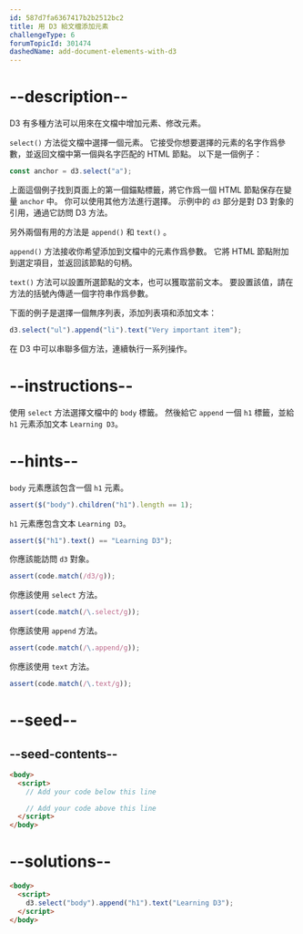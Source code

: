 ```yaml
---
id: 587d7fa6367417b2b2512bc2
title: 用 D3 給文檔添加元素
challengeType: 6
forumTopicId: 301474
dashedName: add-document-elements-with-d3
---
```


# --description--

D3 有多種方法可以用來在文檔中增加元素、修改元素。

`select()` 方法從文檔中選擇一個元素。 它接受你想要選擇的元素的名字作爲參數，並返回文檔中第一個與名字匹配的 HTML 節點。 以下是一個例子：

```js
const anchor = d3.select("a");
```

上面這個例子找到頁面上的第一個錨點標籤，將它作爲一個 HTML 節點保存在變量 `anchor` 中。 你可以使用其他方法進行選擇。 示例中的 `d3` 部分是對 D3 對象的引用，通過它訪問 D3 方法。

另外兩個有用的方法是 `append()` 和 `text()` 。

`append()` 方法接收你希望添加到文檔中的元素作爲參數。 它將 HTML 節點附加到選定項目，並返回該節點的句柄。

`text()` 方法可以設置所選節點的文本，也可以獲取當前文本。 要設置該值，請在方法的括號內傳遞一個字符串作爲參數。

下面的例子是選擇一個無序列表，添加列表項和添加文本：

```js
d3.select("ul").append("li").text("Very important item");
```

在 D3 中可以串聯多個方法，連續執行一系列操作。

# --instructions--

使用 `select` 方法選擇文檔中的 `body` 標籤。 然後給它 `append` 一個 `h1` 標籤，並給 `h1` 元素添加文本 `Learning D3`。

# --hints--

`body` 元素應該包含一個 `h1` 元素。

```js
assert($("body").children("h1").length == 1);
```

`h1` 元素應包含文本 `Learning D3`。

```js
assert($("h1").text() == "Learning D3");
```

你應該能訪問 `d3` 對象。

```js
assert(code.match(/d3/g));
```

你應該使用 `select` 方法。

```js
assert(code.match(/\.select/g));
```

你應該使用 `append` 方法。

```js
assert(code.match(/\.append/g));
```

你應該使用 `text` 方法。

```js
assert(code.match(/\.text/g));
```

# --seed--

## --seed-contents--

```html
<body>
  <script>
    // Add your code below this line

    // Add your code above this line
  </script>
</body>
```

# --solutions--

```html
<body>
  <script>
    d3.select("body").append("h1").text("Learning D3");
  </script>
</body>
```
